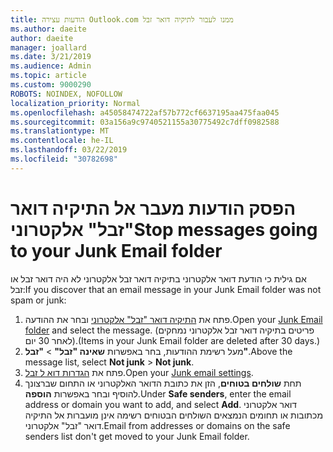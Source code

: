 ```yaml
---
title: הודעות עצירה Outlook.com ממנו לעבור לתיקיה דואר זבל
ms.author: daeite
author: daeite
manager: joallard
ms.date: 3/21/2019
ms.audience: Admin
ms.topic: article
ms.custom: 9000290
ROBOTS: NOINDEX, NOFOLLOW
localization_priority: Normal
ms.openlocfilehash: a45058474722af57b772cf6637195aa475faa045
ms.sourcegitcommit: 03a156a9c9740521155a30775492c7dff0982588
ms.translationtype: MT
ms.contentlocale: he-IL
ms.lasthandoff: 03/22/2019
ms.locfileid: "30782698"
---
```

# <a name="stop-messages-going-to-your-junk-email-folder"></a><span data-ttu-id="c310c-102">הפסק הודעות מעבר אל התיקיה דואר "זבל" אלקטרוני</span><span class="sxs-lookup"><span data-stu-id="c310c-102">Stop messages going to your Junk Email folder</span></span>

<span data-ttu-id="c310c-103">אם גילית כי הודעת דואר אלקטרוני בתיקיה דואר זבל אלקטרוני לא היה דואר זבל או זבל:</span><span class="sxs-lookup"><span data-stu-id="c310c-103">If you discover that an email message in your Junk Email folder was not spam or junk:</span></span>

1. <span data-ttu-id="c310c-104">פתח את [התיקיה דואר "זבל" אלקטרוני](https://outlook.live.com/mail/junkemail) ובחר את ההודעה.</span><span class="sxs-lookup"><span data-stu-id="c310c-104">Open your [Junk Email folder](https://outlook.live.com/mail/junkemail) and select the message.</span></span> <span data-ttu-id="c310c-105">(פריטים בתיקיה דואר זבל אלקטרוני נמחקים לאחר 30 יום).</span><span class="sxs-lookup"><span data-stu-id="c310c-105">(Items in your Junk Email folder are deleted after 30 days.)</span></span>
1. <span data-ttu-id="c310c-106">מעל רשימת ההודעות, בחר באפשרות **שאינה "זבל"** > **"זבל"**.</span><span class="sxs-lookup"><span data-stu-id="c310c-106">Above the message list, select **Not junk** > **Not junk**.</span></span>
1. <span data-ttu-id="c310c-107">פתח את [הגדרות דוא ל זבל](https://go.microsoft.com/fwlink/?linkid=2035804).</span><span class="sxs-lookup"><span data-stu-id="c310c-107">Open your [Junk email settings](https://go.microsoft.com/fwlink/?linkid=2035804).</span></span>
1. <span data-ttu-id="c310c-108">תחת **שולחים בטוחים**, הזן את כתובת הדואר האלקטרוני או התחום שברצונך להוסיף ובחר באפשרות **הוספה**.</span><span class="sxs-lookup"><span data-stu-id="c310c-108">Under **Safe senders**, enter the email address or domain you want to add, and select **Add**.</span></span> <span data-ttu-id="c310c-109">דואר אלקטרוני מכתובות או תחומים הנמצאים השולחים הבטוחים רשימה אינן מועברות אל התיקיה דואר "זבל" אלקטרוני.</span><span class="sxs-lookup"><span data-stu-id="c310c-109">Email from addresses or domains on the safe senders list don't get moved to your Junk Email folder.</span></span>